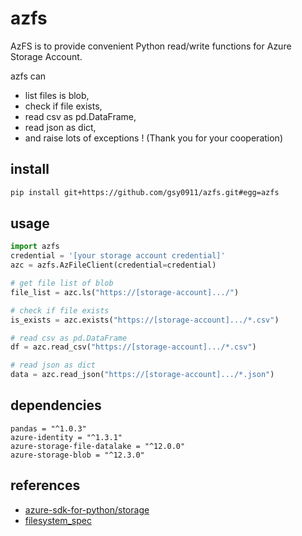 # azfs

AzFS is to provide convenient Python read/write functions for Azure Storage Account.

azfs can

* list files is blob,
* check if file exists,
* read csv as pd.DataFrame,
* read json as dict,
* and raise lots of exceptions ! (Thank you for your cooperation)

## install

```bash
pip install git+https://github.com/gsy0911/azfs.git#egg=azfs
```

## usage

```python
import azfs
credential = '[your storage account credential]'
azc = azfs.AzFileClient(credential=credential)

# get file list of blob
file_list = azc.ls("https://[storage-account].../")

# check if file exists
is_exists = azc.exists("https://[storage-account].../*.csv")

# read csv as pd.DataFrame
df = azc.read_csv("https://[storage-account].../*.csv")

# read json as dict
data = azc.read_json("https://[storage-account].../*.json")
```

## dependencies

```
pandas = "^1.0.3"
azure-identity = "^1.3.1"
azure-storage-file-datalake = "^12.0.0"
azure-storage-blob = "^12.3.0"
```

## references

* [azure-sdk-for-python/storage](https://github.com/Azure/azure-sdk-for-python/tree/master/sdk/storage)
* [filesystem_spec](https://github.com/intake/filesystem_spec)